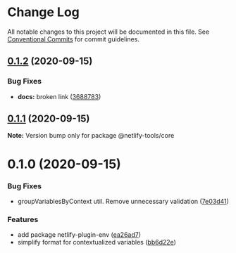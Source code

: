 # Change Log

All notable changes to this project will be documented in this file.
See [Conventional Commits](https://conventionalcommits.org) for commit guidelines.

## [0.1.2](https://github.com/jorgesuarezch/netlify-tools/compare/@netlify-tools/core@0.1.1...@netlify-tools/core@0.1.2) (2020-09-15)


### Bug Fixes

* **docs:** broken link ([3688783](https://github.com/jorgesuarezch/netlify-tools/commit/3688783dd7448e369a988fdcfc8c6073b1d195c8))





## [0.1.1](https://github.com/jorgesuarezch/netlify-tools/compare/@netlify-tools/core@0.1.0...@netlify-tools/core@0.1.1) (2020-09-15)

**Note:** Version bump only for package @netlify-tools/core

# 0.1.0 (2020-09-15)

### Bug Fixes

- groupVariablesByContext util. Remove unnecessary validation ([7e03d41](https://github.com/jorgesuarezch/netlify-tools/commit/7e03d41bfedbf4715e0b11d6c140fc0f65913d86))

### Features

- add package netlify-plugin-env ([ea26ad7](https://github.com/jorgesuarezch/netlify-tools/commit/ea26ad78afff6b752672ab0abbcb73b54ea1bb68))
- simplify format for contextualized variables ([bb6d22e](https://github.com/jorgesuarezch/netlify-tools/commit/bb6d22e268bb6b4b1b0252dd189942845a408a70))
